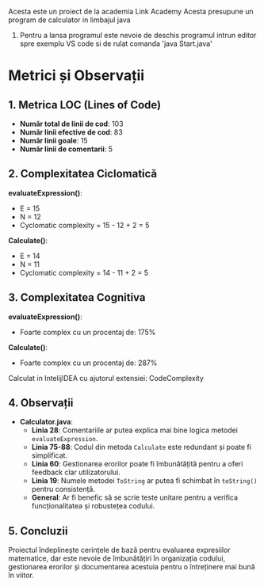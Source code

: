 Acesta este un proiect de la academia Link Academy
Acesta presupune un program de calculator in limbajul java

1) Pentru a lansa programul este nevoie de deschis programul intrun editor spre exemplu VS code si de rulat comanda 'java Start.java'


# Metrici și Observații

## 1. Metrica LOC (Lines of Code)
- **Număr total de linii de cod**: 103
- **Număr linii efective de cod**: 83
- **Număr linii goale**: 15
- **Număr linii de comentarii**: 5

## 2. Complexitatea Ciclomatică
**evaluateExpression()**:
- E = 15
- N = 12 
- Cyclomatic complexity = 15 - 12 + 2 = 5

**Calculate()**:
- E = 14
- N = 11 
- Cyclomatic complexity = 14 - 11 + 2 = 5
## 3. Complexitatea Cognitiva
**evaluateExpression()**:
- Foarte complex cu un procentaj de: 175%

**Calculate()**:
- Foarte complex cu un procentaj de: 287%

Calculat in IntelijIDEA cu ajutorul extensiei: CodeComplexity
## 4. Observații
- **Calculator.java**:
  - **Linia 28**: Comentariile ar putea explica mai bine logica metodei `evaluateExpression`.
  - **Linia 75-88**: Codul din metoda `Calculate` este redundant și poate fi simplificat.
  - **Linia 60**: Gestionarea erorilor poate fi îmbunătățită pentru a oferi feedback clar utilizatorului.
  - **Linia 19**: Numele metodei `ToString` ar putea fi schimbat în `toString()` pentru consistență.
  - **General**: Ar fi benefic să se scrie teste unitare pentru a verifica funcționalitatea și robustețea codului.

## 5. Concluzii
Proiectul îndeplinește cerințele de bază pentru evaluarea expresiilor matematice, dar este nevoie de îmbunătățiri în organizația codului, gestionarea erorilor și documentarea acestuia pentru o întreținere mai bună în viitor.

